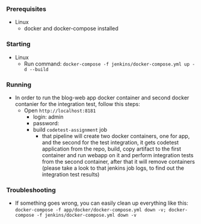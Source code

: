 ### Prerequisites
- Linux
  - docker and docker-compose installed

### Starting
- Linux
  - Run command: `docker-compose -f jenkins/docker-compose.yml up -d --build`


### Running
- In order to run the blog-web app docker container and second docker contanier for the integration test, follow this steps:
  - Open `http://localhost:8181`
    - login: admin
    - password: <empty>
    - build `codetest-assignment` job
      - that pipeline will create two docker containers, one for app, and the second for the test integration, it gets codetest application from the repo, build, copy artifact to the first container and run webapp on it and perform integration tests from the second container, after that it will remove containers (please take a look to that jenkins job logs, to find out the integration test results)

### Troubleshooting
- If something goes wrong, you can easily clean up everything like this:
`docker-compose -f app/docker/docker-compose.yml down -v; docker-compose -f jenkins/docker-compose.yml down -v`